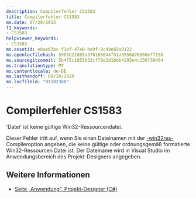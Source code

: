 ```yaml
---
description: Compilerfehler CS1583
title: Compilerfehler CS1583
ms.date: 07/20/2015
f1_keywords:
- CS1583
helpviewer_keywords:
- CS1583
ms.assetid: e8ae63bc-f1ef-47e0-be9f-8c49e65a9122
ms.openlocfilehash: 5981b21085a378165644f51a9556d76960e7f158
ms.sourcegitcommit: 5b475c1855b32cf78d2d1bbb4295e4c236f39464
ms.translationtype: MT
ms.contentlocale: de-DE
ms.lasthandoff: 09/24/2020
ms.locfileid: "91182388"
---
```

# <a name="compiler-error-cs1583"></a>Compilerfehler CS1583

'Datei' ist keine gültige Win32-Ressourcendatei.  
  
 Dieser Fehler tritt auf, wenn Sie einen Dateinamen mit der [-win32res-](../language-reference/compiler-options/win32res-compiler-option.md) Compileroption angeben, die keine gültige oder ordnungsgemäß formatierte Win32-Ressourcen Datei ist. Der Dateiname wird in Visual Studio im Anwendungsbereich des Projekt-Designers angegeben.  
  
## <a name="see-also"></a>Weitere Informationen

- [Seite „Anwendung“, Projekt-Designer (C#)](/visualstudio/ide/reference/application-page-project-designer-csharp)
